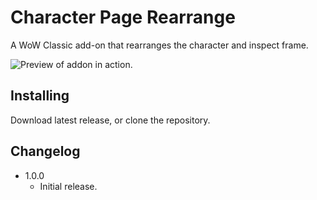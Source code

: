 # Character Page Rearrange
A WoW Classic add-on that rearranges the character and inspect frame.

![Preview of addon in action.](https://silverhawke.s-ul.eu/z9tHoYPH)

## Installing
Download latest release, or clone the repository.

## Changelog
- 1.0.0
  - Initial release.
